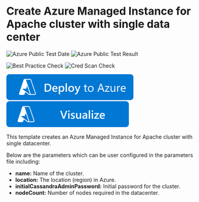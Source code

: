 # Create Azure Managed Instance for Apache cluster with single data center

![Azure Public Test Date](https://azurequickstartsservice.blob.core.windows.net/badges/quickstarts/microsoft.documentdb/cosmosdb-cassandra/PublicLastTestDate.svg)
![Azure Public Test Result](https://azurequickstartsservice.blob.core.windows.net/badges/quickstarts/microsoft.documentdb/cosmosdb-cassandra/PublicDeployment.svg)

![Best Practice Check](https://azurequickstartsservice.blob.core.windows.net/badges/quickstarts/microsoft.documentdb/cosmosdb-cassandra/BestPracticeResult.svg)
![Cred Scan Check](https://azurequickstartsservice.blob.core.windows.net/badges/quickstarts/microsoft.documentdb/cosmosdb-cassandra/CredScanResult.svg)

[![Deploy To Azure](https://raw.githubusercontent.com/Azure/azure-quickstart-templates/master/1-CONTRIBUTION-GUIDE/images/deploytoazure.svg?sanitize=true)](https://portal.azure.com/#create/Microsoft.Template/uri/https%3A%2F%2Fraw.githubusercontent.com%2FAzure%2Fazure-quickstart-templates%2Fmaster%2Fquickstarts%2Fmicrosoft.documentdb%2Fcosmosdb-cassandra%2Fazuredeploy.json)
[![Visualize](https://raw.githubusercontent.com/Azure/azure-quickstart-templates/master/1-CONTRIBUTION-GUIDE/images/visualizebutton.svg?sanitize=true)](http://armviz.io/#/?load=https%3A%2F%2Fraw.githubusercontent.com%2FAzure%2Fazure-quickstart-templates%2Fmaster%2Fquickstarts%2Fmicrosoft.documentdb%2Fcosmosdb-cassandra%2Fazuredeploy.json)

This template creates an Azure Managed Instance for Apache cluster with single datacenter.

Below are the parameters which can be user configured in the parameters file including:

- **name:** Name of the cluster.
- **location:** The location (region) in Azure.
- **initialCassandraAdminPassword:** Initial password for the cluster.
- **nodeCount:** Number of nodes required in the datacenter.
